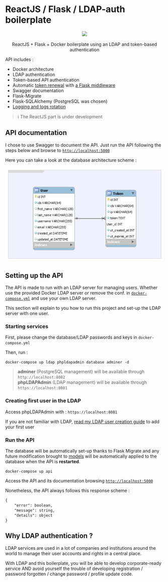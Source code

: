 # ReactJS / Flask / LDAP-auth boilerplate

<p align="center">
    <a href="https://travis-ci.org/flavienbwk/reactjs-flask-ldap-docker-boilerplate.svg?branch=master" target="_blank">
        <img src="https://travis-ci.org/flavienbwk/reactjs-flask-ldap-docker-boilerplate.svg?branch=master"/>
    </a>
</p>
<p align="center">ReactJS + Flask + Docker boilerplate using an LDAP and token-based authentication</p>

API includes :

- Docker architecture
- LDAP authentication
- Token-based API authentication
- Automatic [token renewal](./api/app/service/auth_service.py#L44) with [a Flask middleware](./api/app/service/auth_service.py#L31)
- Swagger documentation
- Flask-Migrate
- Flask-SQLAlchemy (PostgreSQL was chosen)
- [Logging and logs rotation](./api/app/utils/Logger.py#L12)

> :information_source: The ReactJS part is under development

## API documentation

I chose to use Swagger to document the API. Just run the API following the steps below and browse to [`http://localhost:5000`](http://localhost:5000)

Here you can take a look at the database architecture scheme :

<p align="center">
    <img src="./api/database.png"/>
</p>

## Setting up the API

The API is made to run with an LDAP server for managing users. Whether use the provided Docker LDAP server or remove the conf. in [`docker-compose.yml`](./docker-compose.yml) and use your own LDAP server.

This section will explain to you how to run this project and set-up the LDAP server with one user.

### Starting services

First, please change the database/LDAP passwords and keys in `docker-compose.yml`

Then, run :

```
docker-compose up ldap phpldapadmin database adminer -d
```

> **adminer** (PostgreSQL management) will be available through `http://localhost:8082`  
> **phpLDAPAdmin** (LDAP management) will be available through `https://localhost:8081`

### Creating first user in the LDAP

Access phpLDAPAdmin with : `https://localhost:8081`

If you are not familiar with LDAP, [read my LDAP user creation guide](./CREATE_LDAP_USER.md) to add your first user

### Run the API

The database will be automatically set-up thanks to Flask Migrate and any future modification brought to [models](./api/app/model) will be automatically applied to the database when the API is **restarted**.

```
docker-compose up api
```

Access the API and its documentation browsing [`http://localhost:5000`](http://localhost:5000)

Nonetheless, the API always follows this response scheme :

```
{
    "error": boolean,
    "message": string,
    "details": object
}
```

## Why LDAP authentication ?

LDAP services are used in a lot of companies and institutions around the world to manage their user accounts and rights in a central place.

With LDAP and this boilerplate, you will be able to develop corporate-ready service AND avoid yourself the trouble of developing registration / password forgotten / change password / profile update code.
